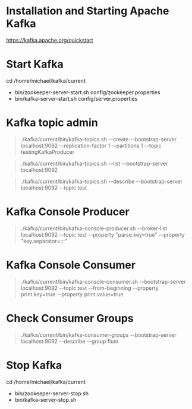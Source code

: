 # Installation and Starting Apache Kafka
https://kafka.apache.org/quickstart


# Start Kafka
cd /home/michael/kafka/current
* bin/zookeeper-server-start.sh config/zookeeper.properties
* bin/kafka-server-start.sh config/server.properties

# Kafka topic admin
> ./kafka/current/bin/kafka-topics.sh --create --bootstrap-server localhost:9092 --replication-factor 1 --partitions 1 --topic testingKafkaProducer

> ./kafka/current/bin/kafka-topics.sh --list --bootstrap-server localhost:9092

> ./kafka/current/bin/kafka-topics.sh --describe --bootstrap-server localhost:9092 --topic test

# Kafka Console Producer
> ./kafka/current/bin/kafka-console-producer.sh --broker-list localhost:9092 --topic test --property "parse.key=true" 
  --property "key.separator=:::"

# Kafka Console Consumer
> ./kafka/current/bin/kafka-console-consumer.sh --bootstrap-server localhost:9092 --topic test --from-beginning --property print.key=true --property print.value=true

# Check Consumer Groups
> ./kafka/current/bin/kafka-consumer-groups --bootstrap-server localhost:9092 --describe --group flum

# Stop Kafka
cd /home/michael/kafka/current
* bin/zookeeper-server-stop.sh
* bin/kafka-server-stop.sh

